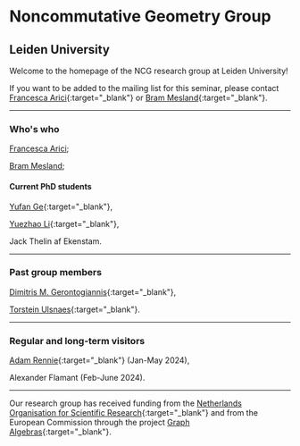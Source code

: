 <head>
    <script src="https://cdn.mathjax.org/mathjax/latest/MathJax.js?config=TeX-AMS-MML_HTMLorMML" type="text/javascript"></script>
    <script type="text/x-mathjax-config">
        MathJax.Hub.Config({
            tex2jax: {
            skipTags: ['script', 'noscript', 'style', 'textarea', 'pre'],
            inlineMath: [['$','$']]
            }
        });
    </script>
</head>

# Noncommutative Geometry Group

##  Leiden University

Welcome to the homepage of the NCG research group at Leiden University!

If you want to be added to the mailing list for this seminar, please contact [Francesca Arici](https://pub.math.leidenuniv.nl/~aricif2/){:target="_blank"} or [Bram Mesland](https://pub.math.leidenuniv.nl/~meslandb2/){:target="_blank"}.

---
### Who's who

[Francesca Arici](https://pub.math.leidenuniv.nl/~aricif2/);

[Bram Mesland](https://pub.math.leidenuniv.nl/~meslandb2/);

#### Current PhD students

[Yufan Ge](https://yufan-ge-math.github.io/){:target="_blank"},

[Yuezhao Li](https://liyuezhao.github.io){:target="_blank"},

Jack Thelin af Ekenstam.

---
### Past group members

[Dimitris M. Gerontogiannis](https://sites.google.com/view/dmgerontogiannis/home){:target="_blank"}, 

[Torstein Ulsnaes](https://people.sissa.it/~tulsnaes/){:target="_blank"}.

---
### Regular and long-term visitors
[Adam Rennie](https://scholars.uow.edu.au/adam-rennie){:target="_blank"} (Jan-May 2024),

Alexander Flamant (Feb-June 2024).

--- 
Our research group has received funding from the [Netherlands Organisation for Scientific Research](https://www.nwo.nl){:target="_blank"} and from the European Commission through the project [Graph Algebras](https://cordis.europa.eu/project/id/101086394){:target="_blank"}.



